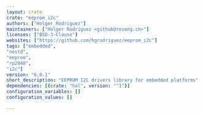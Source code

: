 ```yaml
---
layout: crate
crate: "eeprom_i2c"
authors: ["Holger Rodriguez"]
maintainers: ["Holger Rodriguez <github@roseng.ch>"]
licenses: ["BSD-3-Clause"]
websites: ["https://github.com/hgrodriguez/eeprom_i2c"]
tags: ["embedded",
"nostd",
"eeprom",
"rp2040",
"i2c"]
version: "6.0.1"
short_description: "EEPROM I2C drivers library for embedded platforms"
dependencies: [{crate: "hal", version: "^1"}]
configuration_variables: []
configuration_values: []

---
```



